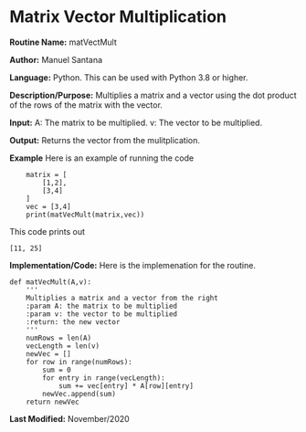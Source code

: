 
# Matrix Vector Multiplication 

**Routine Name:** matVectMult 

**Author:** Manuel Santana


**Language:** Python. This can be used with Python 3.8 or higher. 

**Description/Purpose:** 
Multiplies a matrix and a vector using the dot product of the rows of the matrix with the vector.

**Input:** 
A: The matrix to be multiplied.
v: The vector to be multiplied.

**Output:** 
Returns the vector from the mulitplication.

**Example**
Here is an example of running the code

```
    matrix = [
        [1,2],
        [3,4]
    ]
    vec = [3,4]
    print(matVecMult(matrix,vec))
```

This code prints out

```
[11, 25]
```
**Implementation/Code:** 
Here is the implemenation for the routine.

```
def matVecMult(A,v):
    '''
    Multiplies a matrix and a vector from the right
    :param A: the matrix to be multiplied
    :param v: the vector to be multiplied
    :return: the new vector
    '''
    numRows = len(A)
    vecLength = len(v)
    newVec = []
    for row in range(numRows):
        sum = 0
        for entry in range(vecLength):
            sum += vec[entry] * A[row][entry]
        newVec.append(sum)
    return newVec
```
**Last Modified:** November/2020
